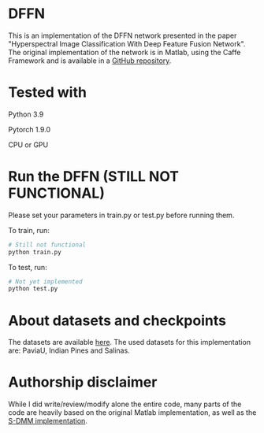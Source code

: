 # DFFN
This is an implementation of the DFFN network presented in the paper "Hyperspectral Image Classification With Deep Feature Fusion Network".
The original implementation of the network is in Matlab, using the Caffe Framework and is available in a [GitHub repository](https://github.com/weiweisong415/Demo_DFFN_for_TGRS2018).

# Tested with
Python 3.9

Pytorch 1.9.0  

CPU or GPU

# Run the DFFN (STILL NOT FUNCTIONAL)
Please set your parameters in train.py or test.py before running them. 

To train, run:
```python
# Still not functional
python train.py
``` 

To test, run:
```python
# Not yet implemented
python test.py
```

# About datasets and checkpoints
The datasets are available [here](http://www.ehu.eus/ccwintco/index.php?title=Hyperspectral_Remote_Sensing_Scenes).
The used datasets for this implementation are: PaviaU, Indian Pines and Salinas.

# Authorship disclaimer
While I did write/review/modify alone the entire code, many parts of the code are heavily based on the original Matlab implementation, as well as the [S-DMM implementation](https://github.com/ShuGuoJ/S-DMM).
